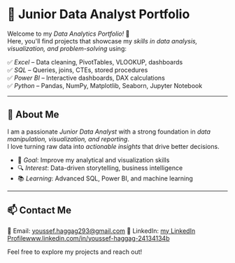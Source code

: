 # 🚀 Junior Data Analyst Portfolio  

Welcome to my *Data Analytics Portfolio!* 👋  
Here, you'll find projects that showcase my *skills in data analysis, visualization, and problem-solving* using:  

✅ *Excel* – Data cleaning, PivotTables, VLOOKUP, dashboards  
✅ *SQL* – Queries, joins, CTEs, stored procedures  
✅ *Power BI* – Interactive dashboards, DAX calculations  
✅ *Python* – Pandas, NumPy, Matplotlib, Seaborn, Jupyter Notebook  

---

## 📌 About Me  

I am a passionate *Junior Data Analyst* with a strong foundation in *data manipulation, visualization, and reporting*.  
I love turning raw data into *actionable insights* that drive better decisions.  

- 🎯 *Goal*: Improve my analytical and visualization skills  
- 🔍 *Interest*: Data-driven storytelling, business intelligence  
- 📚 *Learning*: Advanced SQL, Power BI, and machine learning  

---

## 📫 Contact Me  

📧 Email: youssef.haggag293@gmail.com
🔗 LinkedIn: [my LinkedIn Profilewww.linkedin.com/in/youssef-haggag-24134134b](www.linkedin.com/in/youssef-haggag-24134134b)  

Feel free to explore my projects and reach out!
